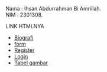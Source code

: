 Nama : Ihsan Abdurrahman Bi Amrillah.  
NIM : 2301308.  

LINK HTMLNYA
- [Biografi](http://127.0.0.1:5500/biografi/index.html)
- [form](http://127.0.0.1:5500/form/index.html)
- [Register](http://127.0.0.1:5500/Register/index.html)
- [Login](http://127.0.0.1:5500/Login/index.html)
- [Tabel gambar](http://127.0.0.1:5500/Tabel%20Gambar/index.html)
